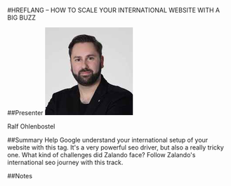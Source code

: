 #HREFLANG – HOW TO SCALE YOUR INTERNATIONAL WEBSITE WITH A BIG BUZZ

##Presenter
![Ralf Ohlenbostel](https://raw.githubusercontent.com/avarx/T3CON16/master/Presenter/Ralf_Ohlenbostel.jpg)

Ralf Ohlenbostel

##Summary
Help Google understand your international setup of your website with this tag. It's a very powerful seo driver, but also a really tricky one. What kind of challenges did Zalando face? Follow Zalando's international seo journey with this track.

##Notes